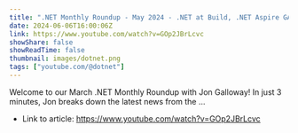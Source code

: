 ```yaml
---
title: ".NET Monthly Roundup - May 2024 - .NET at Build, .NET Aspire GA, and more!"
date: 2024-06-06T16:00:06Z
link: https://www.youtube.com/watch?v=GOp2JBrLcvc
showShare: false
showReadTime: false
thumbnail: images/dotnet.png
tags: ["youtube.com/@dotnet"]
---
```

Welcome to our March .NET Monthly Roundup with Jon Galloway! In just 3 minutes, Jon breaks down the latest news from the ...

- Link to article: https://www.youtube.com/watch?v=GOp2JBrLcvc